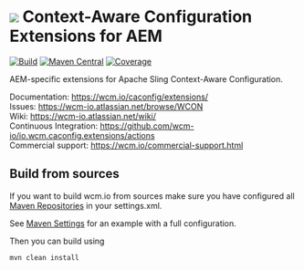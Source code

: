 <img src="https://wcm.io/images/favicon-16@2x.png"/> Context-Aware Configuration Extensions for AEM
======
[![Build](https://github.com/wcm-io/io.wcm.caconfig.extensions/workflows/Build/badge.svg?branch=develop)](https://github.com/wcm-io/io.wcm.caconfig.extensions/actions?query=workflow%3ABuild+branch%3Adevelop)
[![Maven Central](https://maven-badges.herokuapp.com/maven-central/io.wcm/io.wcm.caconfig.extensions/badge.svg)](https://maven-badges.herokuapp.com/maven-central/io.wcm/io.wcm.caconfig.extensions)
[![Coverage](https://sonarcloud.io/api/project_badges/measure?project=wcm-io_io.wcm.caconfig.extensions&metric=coverage)](https://sonarcloud.io/summary/new_code?id=wcm-io_io.wcm.caconfig.extensions)

AEM-specific extensions for Apache Sling Context-Aware Configuration.

Documentation: https://wcm.io/caconfig/extensions/<br/>
Issues: https://wcm-io.atlassian.net/browse/WCON<br/>
Wiki: https://wcm-io.atlassian.net/wiki/<br/>
Continuous Integration: https://github.com/wcm-io/io.wcm.caconfig.extensions/actions<br/>
Commercial support: https://wcm.io/commercial-support.html


## Build from sources

If you want to build wcm.io from sources make sure you have configured all [Maven Repositories](https://wcm.io/maven.html) in your settings.xml.

See [Maven Settings](https://github.com/wcm-io/io.wcm.caconfig.extensions/blob/develop/.maven-settings.xml) for an example with a full configuration.

Then you can build using

```
mvn clean install
```
